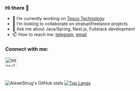 ### Hi there 👋

- 🔭 I’m currently working on [Tesco Technology](https://www.tesco-careers.com/technology/uk/en)
- 👯 I’m looking to collaborate on stratup\freelance projects
- 💬 Ask me about Java/Spring, Nest.js, Fullstack development
- 📫 How to reach me: [telegram](https://t.me/alexstrug), [email](alexeistrug@gmail.com)

<h3 align="left">Connect with me:</h3>
 <a href="https://linkedin.com/in/https://www.linkedin.com/in/alexei-strug/" target="blank">
   <img align="center" src="https://raw.githubusercontent.com/rahuldkjain/github-profile-readme-generator/master/src/images/icons/Social/linked-in-alt.svg" alt="https://www.linkedin.com/in/alexei-strug/" height="30" width="40" />
  </a>
</p>

<br>

![AlexeiStrug's GitHub stats](https://github-readme-stats.vercel.app/api?username=AlexeiStrug&show_icons=true&count_private=true&theme=tokyonight)
[![Top Langs](https://github-readme-stats.vercel.app/api/top-langs/?username=AlexeiStrug&layout=compact&theme=tokyonight)](https://github.com/anuraghazra/github-readme-stats)

